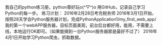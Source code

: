 我自己的python练习册，python尊好玩o(^▽^)o
用GitHub，记录自己学习Python的每一步。
练习计划：
2016年2月28日考完税务师
2016年3月1日开始，按照28天学会Python服务器计划，完成PythonApplication1/my_first_web_app/我的第一个webAPP服务器，目标页面美观，前台后台都好用，能用，不需要上线，本地运行OK即可。（如果能搞到一台Python服务器那是最好不过了）
2016年4月1日开始学习Python爬虫，抓取数据。
